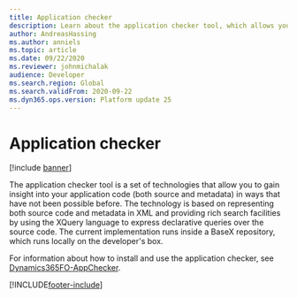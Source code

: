 ```yaml
---
title: Application checker
description: Learn about the application checker tool, which allows you to gain insight into your application's source and metadata code.
author: AndreasHassing
ms.author: anniels
ms.topic: article
ms.date: 09/22/2020
ms.reviewer: johnmichalak
audience: Developer
ms.search.region: Global
ms.search.validFrom: 2020-09-22
ms.dyn365.ops.version: Platform update 25
---
```


# Application checker

[!include [banner](../includes/banner.md)]

The application checker tool is a set of technologies that allow you to gain insight into your application code (both source and metadata) in ways that have not been possible before. The technology is based on representing both source code and metadata in XML and providing rich search facilities by using the XQuery language to express declarative queries over the source code. The current implementation runs inside a BaseX repository, which runs locally on the developer's box. 

For information about how to install and use the application checker, see [Dynamics365FO-AppChecker](https://github.com/microsoft/Dynamics365FO-AppChecker).



[!INCLUDE[footer-include](../../../includes/footer-banner.md)]
